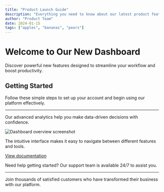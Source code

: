 ```yaml
---
title: "Product Launch Guide"
description: "Everything you need to know about our latest product features"
author: "Product Team"
date: 2024-01-15
tags: ["apples", "bananas", "pears"]
---
```


# Welcome to Our New Dashboard

Discover powerful new features designed to streamline your workflow and boost productivity.

## Getting Started

Follow these simple steps to set up your account and begin using our platform effectively.

---

Our advanced analytics help you make data-driven decisions with confidence.

![Dashboard overview screenshot](image.jpg)

The intuitive interface makes it easy to navigate between different features and tools.

[View documentation](https://example.com)

Need help getting started? Our support team is available 24/7 to assist you.

***

Join thousands of satisfied customers who have transformed their business with our platform.